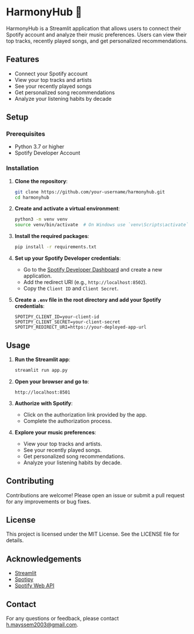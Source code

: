 # HarmonyHub 🎵

HarmonyHub is a Streamlit application that allows users to connect their Spotify account and analyze their music preferences. Users can view their top tracks, recently played songs, and get personalized recommendations.

## Features

- Connect your Spotify account
- View your top tracks and artists
- See your recently played songs
- Get personalized song recommendations
- Analyze your listening habits by decade

## Setup

### Prerequisites

- Python 3.7 or higher
- Spotify Developer Account

### Installation

1. **Clone the repository**:
    ```sh
    git clone https://github.com/your-username/harmonyhub.git
    cd harmonyhub
    ```

2. **Create and activate a virtual environment**:
    ```sh
    python3 -m venv venv
    source venv/bin/activate  # On Windows use `venv\Scripts\activate`
    ```

3. **Install the required packages**:
    ```sh
    pip install -r requirements.txt
    ```

4. **Set up your Spotify Developer credentials**:
    - Go to the [Spotify Developer Dashboard](https://developer.spotify.com/dashboard/applications) and create a new application.
    - Add the redirect URI  (e.g., `http://localhost:8502`).
    - Copy the `Client ID` and `Client Secret`.

5. **Create a `.env` file in the root directory and add your Spotify credentials**:
    ```properties
    SPOTIPY_CLIENT_ID=your-client-id
    SPOTIPY_CLIENT_SECRET=your-client-secret
    SPOTIPY_REDIRECT_URI=https://your-deployed-app-url
    ```

## Usage

1. **Run the Streamlit app**:
    ```sh
    streamlit run app.py
    ```

2. **Open your browser and go to**:
    ```
    http://localhost:8501
    ```

3. **Authorize with Spotify**:
    - Click on the authorization link provided by the app.
    - Complete the authorization process.

4. **Explore your music preferences**:
    - View your top tracks and artists.
    - See your recently played songs.
    - Get personalized song recommendations.
    - Analyze your listening habits by decade.

## Contributing

Contributions are welcome! Please open an issue or submit a pull request for any improvements or bug fixes.

## License

This project is licensed under the MIT License. See the LICENSE file for details.

## Acknowledgements

- [Streamlit](https://streamlit.io/)
- [Spotipy](https://spotipy.readthedocs.io/)
- [Spotify Web API](https://developer.spotify.com/documentation/web-api/)

## Contact

For any questions or feedback, please contact [h.mayssem2003@gmail.com](mailto:h.mayssem2003@gmail.com).